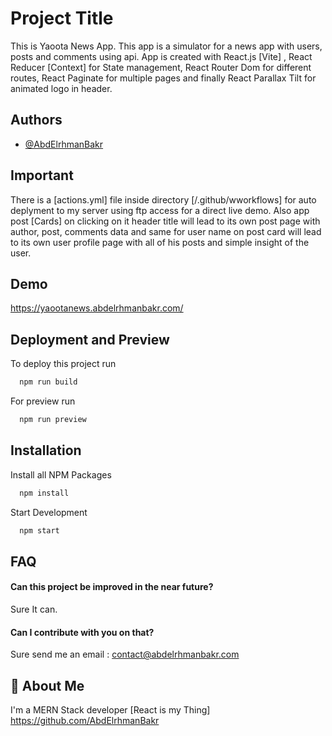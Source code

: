 
# Project Title

This is Yaoota News App.
This app is a simulator for a news app with users, posts and comments using api.
App is created with React.js [Vite] , React Reducer [Context] for State management, React Router Dom for different routes, React Paginate for multiple pages and finally React Parallax Tilt for animated logo in header.

## Authors

- [@AbdElrhmanBakr](https://github.com/AbdElrhmanBakr)


## Important

There is a [actions.yml] file inside directory [/.github/wworkflows] for auto deplyment to my server using ftp access for a direct live demo. Also app post [Cards] on clicking on it header title will lead to its own post page with author, post, comments data and same for user name on post card will lead to its own user profile page with all of his posts and simple insight of the user.

## Demo

https://yaootanews.abdelrhmanbakr.com/

## Deployment and Preview

To deploy this project run

```bash
  npm run build
```

For preview run
```bash
  npm run preview
```
## Installation

Install all NPM Packages

```bash
  npm install
```
Start Development

```bash
  npm start
```
## FAQ

#### Can this project be improved in the near future?

Sure It can.

#### Can I contribute with you on that?

Sure send me an email : contact@abdelrhmanbakr.com


## 🚀 About Me
I'm a MERN Stack developer [React is my Thing]
https://github.com/AbdElrhmanBakr
